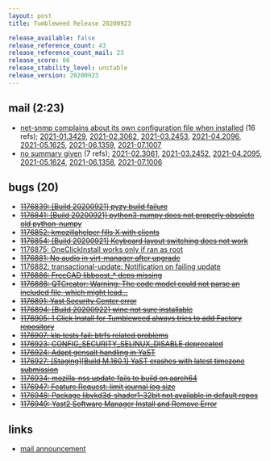 ```yaml
---
layout: post
title: Tumbleweed Release 20200923

release_available: false
release_reference_count: 43
release_reference_count_mail: 23
release_score: 66
release_stability_level: unstable
release_version: 20200923
---
```


## mail (2:23)

- [net-snmp complains about its own configuration file when installed](https://lists.opensuse.org/opensuse-factory/2020-09/msg00193.html) (16 refs); [2021-01.3429](https://lists.opensuse.org/archives/list/factory@lists.opensuse.org/thread/OI67NZU6NB63STIQAI7YHJN7HLS3JECF), [2021-02.3062](https://lists.opensuse.org/archives/list/factory@lists.opensuse.org/thread/OI67NZU6NB63STIQAI7YHJN7HLS3JECF), [2021-03.2453](https://lists.opensuse.org/archives/list/factory@lists.opensuse.org/thread/OI67NZU6NB63STIQAI7YHJN7HLS3JECF), [2021-04.2096](https://lists.opensuse.org/archives/list/factory@lists.opensuse.org/thread/OI67NZU6NB63STIQAI7YHJN7HLS3JECF), [2021-05.1625](https://lists.opensuse.org/archives/list/factory@lists.opensuse.org/thread/OI67NZU6NB63STIQAI7YHJN7HLS3JECF), [2021-06.1359](https://lists.opensuse.org/archives/list/factory@lists.opensuse.org/thread/OI67NZU6NB63STIQAI7YHJN7HLS3JECF), [2021-07.1007](https://lists.opensuse.org/archives/list/factory@lists.opensuse.org/thread/OI67NZU6NB63STIQAI7YHJN7HLS3JECF)
- [no summary given](https://lists.opensuse.org/archives/list/factory@lists.opensuse.org/thread/33ZHSOBMC4BQENUHCXTRBIXPOTXMOEY5) (7 refs); [2021-02.3061](https://lists.opensuse.org/archives/list/factory@lists.opensuse.org/thread/33ZHSOBMC4BQENUHCXTRBIXPOTXMOEY5), [2021-03.2452](https://lists.opensuse.org/archives/list/factory@lists.opensuse.org/thread/33ZHSOBMC4BQENUHCXTRBIXPOTXMOEY5), [2021-04.2095](https://lists.opensuse.org/archives/list/factory@lists.opensuse.org/thread/33ZHSOBMC4BQENUHCXTRBIXPOTXMOEY5), [2021-05.1624](https://lists.opensuse.org/archives/list/factory@lists.opensuse.org/thread/33ZHSOBMC4BQENUHCXTRBIXPOTXMOEY5), [2021-06.1358](https://lists.opensuse.org/archives/list/factory@lists.opensuse.org/thread/33ZHSOBMC4BQENUHCXTRBIXPOTXMOEY5), [2021-07.1006](https://lists.opensuse.org/archives/list/factory@lists.opensuse.org/thread/33ZHSOBMC4BQENUHCXTRBIXPOTXMOEY5)

## bugs (20)

<!--more-->

- ~~[1176839: \[Build 20200921\] pyzy build failure](https://bugzilla.opensuse.org/show_bug.cgi?id=1176839)~~
- ~~[1176841: \[Build 20200921\] python3-numpy does not properly obsolete old python-numpy](https://bugzilla.opensuse.org/show_bug.cgi?id=1176841)~~
- ~~[1176852: kmozillahelper fills X with clients](https://bugzilla.opensuse.org/show_bug.cgi?id=1176852)~~
- ~~[1176854: \[Build 20200921\] Keyboard layout switching does not work](https://bugzilla.opensuse.org/show_bug.cgi?id=1176854)~~
- [1176875: OneClickInstall works only if ran as root](https://bugzilla.opensuse.org/show_bug.cgi?id=1176875)
- ~~[1176881: No audio in virt-manager after upgrade](https://bugzilla.opensuse.org/show_bug.cgi?id=1176881)~~
- [1176882: transactional-update: Notification on failing update](https://bugzilla.opensuse.org/show_bug.cgi?id=1176882)
- ~~[1176886: FreeCAD libboost_* deps missing](https://bugzilla.opensuse.org/show_bug.cgi?id=1176886)~~
- ~~[1176888: QTCreator: Warning: The code model could not parse an included file, which might lead...](https://bugzilla.opensuse.org/show_bug.cgi?id=1176888)~~
- ~~[1176891: Yast Security Center error](https://bugzilla.opensuse.org/show_bug.cgi?id=1176891)~~
- ~~[1176894: \[Build 20200922\] wine not sure installable](https://bugzilla.opensuse.org/show_bug.cgi?id=1176894)~~
- ~~[1176905: 1 Click Install for Tumbleweed always tries to add Factory repository](https://bugzilla.opensuse.org/show_bug.cgi?id=1176905)~~
- ~~[1176907: klp tests fail: btrfs related problems](https://bugzilla.opensuse.org/show_bug.cgi?id=1176907)~~
- ~~[1176923: CONFIG_SECURITY_SELINUX_DISABLE deprecated](https://bugzilla.opensuse.org/show_bug.cgi?id=1176923)~~
- ~~[1176924: Adapt gensalt handling in YaST](https://bugzilla.opensuse.org/show_bug.cgi?id=1176924)~~
- ~~[1176927: \[Staging\]\[Build M.160.1\] YaST crashes with latest timezone submission](https://bugzilla.opensuse.org/show_bug.cgi?id=1176927)~~
- ~~[1176934: mozilla-nss update fails to build on aarch64](https://bugzilla.opensuse.org/show_bug.cgi?id=1176934)~~
- ~~[1176947: Feature Request: limit journal log size](https://bugzilla.opensuse.org/show_bug.cgi?id=1176947)~~
- ~~[1176948: Package libvkd3d-shader1-32bit not available in default repos](https://bugzilla.opensuse.org/show_bug.cgi?id=1176948)~~
- ~~[1176949: Yast2 Software Manager Install and Remove Error](https://bugzilla.opensuse.org/show_bug.cgi?id=1176949)~~



## links

- [mail announcement](https://lists.opensuse.org/archives/list/factory@lists.opensuse.org/thread/33ZHSOBMC4BQENUHCXTRBIXPOTXMOEY5)

